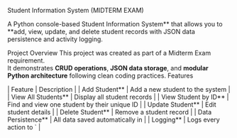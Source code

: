  Student Information System (MIDTERM EXAM)

A Python console-based Student Information System** that allows you to **add, view, update, and delete student records  with JSON data persistence and activity logging.


 Project Overview
This project was created as part of a Midterm Exam requirement.  
It demonstrates **CRUD operations**, **JSON data storage**, and **modular Python architecture** following clean coding practices.
Features

| Feature | Description |
| Add Student** | Add a new student to the system |
| View All Students** | Display all student records |
| View Student by ID** | Find and view one student by their unique ID |
| Update Student** | Edit student details |
| Delete Student** | Remove a student record |
| Data Persistence** | All data saved automatically in  |
| Logging** | Logs every action to ` |



